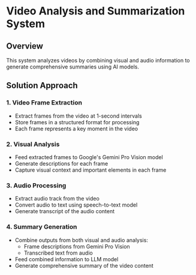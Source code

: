 # Video Analysis and Summarization System

## Overview
This system analyzes videos by combining visual and audio information to generate comprehensive summaries using AI models.

## Solution Approach

### 1. Video Frame Extraction
- Extract frames from the video at 1-second intervals
- Store frames in a structured format for processing
- Each frame represents a key moment in the video

### 2. Visual Analysis
- Feed extracted frames to Google's Gemini Pro Vision model
- Generate descriptions for each frame
- Capture visual context and important elements in each frame

### 3. Audio Processing
- Extract audio track from the video
- Convert audio to text using speech-to-text model
- Generate transcript of the audio content

### 4. Summary Generation
- Combine outputs from both visual and audio analysis:
  - Frame descriptions from Gemini Pro Vision
  - Transcribed text from audio
- Feed combined information to LLM model
- Generate comprehensive summary of the video content

